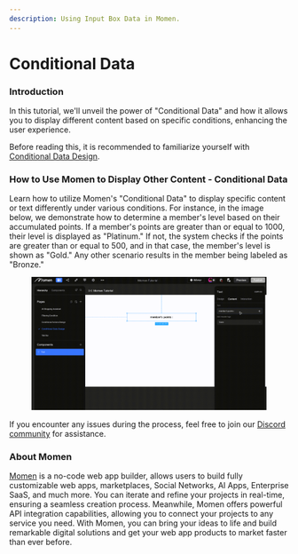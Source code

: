 ```yaml
---
description: Using Input Box Data in Momen.
---
```


# Conditional Data

### **Introduction**

In this tutorial, we'll unveil the power of "Conditional Data" and how it allows you to display different content based on specific conditions, enhancing the user experience.

Before reading this, it is recommended to familiarize yourself with [Conditional Data Design](https://docs.momen.app/ui-design/design/interactions/conditions/conditional-data-design).

### **How to Use Momen to Display Other Content - Conditional Data**

Learn how to utilize Momen's "Conditional Data" to display specific content or text differently under various conditions. For instance, in the image below, we demonstrate how to determine a member's level based on their accumulated points. If a member's points are greater than or equal to 1000, their level is displayed as "Platinum." If not, the system checks if the points are greater than or equal to 500, and in that case, the member's level is shown as "Gold." Any other scenario results in the member being labeled as "Bronze."

<figure><img src="../../.gitbook/assets/0 (5).gif" alt="Example of using conditional data."><figcaption></figcaption></figure>

If you encounter any issues during the process, feel free to join our [Discord community](https://discord.com/invite/UCyhySSXfz) for assistance.

### **About Momen​​**

[Momen](https://momen.app/?channel=blog-about) is a no-code web app builder, allows users to build fully customizable web apps, marketplaces, Social Networks, AI Apps, Enterprise SaaS, and much more. You can iterate and refine your projects in real-time, ensuring a seamless creation process. Meanwhile, Momen offers powerful API integration capabilities, allowing you to connect your projects to any service you need. With Momen, you can bring your ideas to life and build remarkable digital solutions and get your web app products to market faster than ever before.​​
